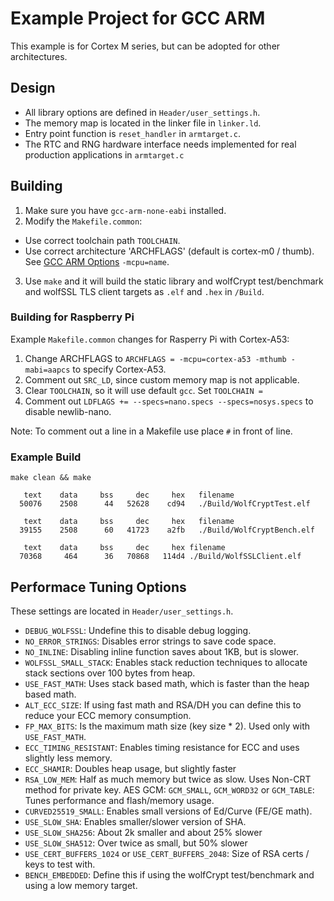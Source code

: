 # Example Project for GCC ARM

This example is for Cortex M series, but can be adopted for other architectures.

## Design

* All library options are defined in `Header/user_settings.h`.
* The memory map is located in the linker file in `linker.ld`.
* Entry point function is `reset_handler` in `armtarget.c`.
* The RTC and RNG hardware interface needs implemented for real production applications in `armtarget.c`

## Building

1. Make sure you have `gcc-arm-none-eabi` installed.
2. Modify the `Makefile.common`:
  * Use correct toolchain path `TOOLCHAIN`.
  * Use correct architecture 'ARCHFLAGS' (default is cortex-m0 / thumb). See [GCC ARM Options](https://gcc.gnu.org/onlinedocs/gcc-4.7.3/gcc/ARM-Options.html) `-mcpu=name`.
3. Use `make` and it will build the static library and wolfCrypt test/benchmark and wolfSSL TLS client targets as `.elf` and `.hex` in `/Build`.

### Building for Raspberry Pi

Example `Makefile.common` changes for Rasperry Pi with Cortex-A53:

1. Change ARCHFLAGS to `ARCHFLAGS = -mcpu=cortex-a53 -mthumb -mabi=aapcs` to specify Cortex-A53.
2. Comment out `SRC_LD`, since custom memory map is not applicable.
3. Clear `TOOLCHAIN`, so it will use default `gcc`. Set `TOOLCHAIN = `
4. Comment out `LDFLAGS += --specs=nano.specs --specs=nosys.specs` to disable newlib-nano.

Note: To comment out a line in a Makefile use place `#` in front of line.

### Example Build

```
make clean && make

   text	   data	    bss	    dec	    hex   filename
  50076	   2508	     44	  52628	   cd94   ./Build/WolfCryptTest.elf

   text	   data	    bss	    dec	    hex   filename
  39155	   2508	     60	  41723	   a2fb   ./Build/WolfCryptBench.elf

   text	   data	    bss	    dec	    hex	filename
  70368	    464	     36	  70868	  114d4	./Build/WolfSSLClient.elf
```

## Performace Tuning Options

These settings are located in `Header/user_settings.h`.

* `DEBUG_WOLFSSL`: Undefine this to disable debug logging.
* `NO_ERROR_STRINGS`: Disables error strings to save code space.
* `NO_INLINE`: Disabling inline function saves about 1KB, but is slower.
* `WOLFSSL_SMALL_STACK`: Enables stack reduction techniques to allocate stack sections over 100 bytes from heap.
* `USE_FAST_MATH`: Uses stack based math, which is faster than the heap based math.
* `ALT_ECC_SIZE`: If using fast math and RSA/DH you can define this to reduce your ECC memory consumption.
* `FP_MAX_BITS`: Is the maximum math size (key size * 2). Used only with `USE_FAST_MATH`.
* `ECC_TIMING_RESISTANT`: Enables timing resistance for ECC and uses slightly less memory.
* `ECC_SHAMIR`: Doubles heap usage, but slightly faster
* `RSA_LOW_MEM`: Half as much memory but twice as slow. Uses Non-CRT method for private key.
AES GCM: `GCM_SMALL`, `GCM_WORD32` or `GCM_TABLE`: Tunes performance and flash/memory usage.
* `CURVED25519_SMALL`: Enables small versions of Ed/Curve (FE/GE math).
* `USE_SLOW_SHA`: Enables smaller/slower version of SHA.
* `USE_SLOW_SHA256`: About 2k smaller and about 25% slower
* `USE_SLOW_SHA512`: Over twice as small, but 50% slower
* `USE_CERT_BUFFERS_1024` or `USE_CERT_BUFFERS_2048`: Size of RSA certs / keys to test with. 
* `BENCH_EMBEDDED`: Define this if using the wolfCrypt test/benchmark and using a low memory target.
